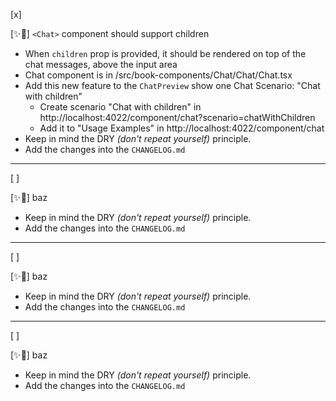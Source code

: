 [x]

[✨🐣] `<Chat>` component should support children

-   When `children` prop is provided, it should be rendered on top of the chat messages, above the input area
-   Chat component is in /src/book-components/Chat/Chat/Chat.tsx
-   Add this new feature to the `ChatPreview` show one Chat Scenario: "Chat with children"
    -   Create scenario "Chat with children" in http://localhost:4022/component/chat?scenario=chatWithChildren
    -   Add it to "Usage Examples" in http://localhost:4022/component/chat
-   Keep in mind the DRY _(don't repeat yourself)_ principle.
-   Add the changes into the `CHANGELOG.md`

---

[ ]

[✨🐣] baz

-   Keep in mind the DRY _(don't repeat yourself)_ principle.
-   Add the changes into the `CHANGELOG.md`

---

[ ]

[✨🐣] baz

-   Keep in mind the DRY _(don't repeat yourself)_ principle.
-   Add the changes into the `CHANGELOG.md`

---

[ ]

[✨🐣] baz

-   Keep in mind the DRY _(don't repeat yourself)_ principle.
-   Add the changes into the `CHANGELOG.md`
